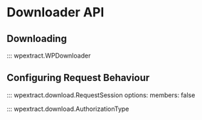 # Downloader API

## Downloading

::: wpextract.WPDownloader

## Configuring Request Behaviour

::: wpextract.download.RequestSession
    options:
        members: false

::: wpextract.download.AuthorizationType
